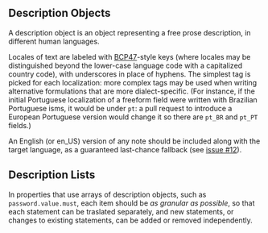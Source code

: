 ## Description Objects

A description object is an object representing a free prose description, in different human languages.

Locales of text are labeled with [BCP47](https://tools.ietf.org/html/bcp47)-style keys (where locales may be distinguished beyond the lower-case language code with a capitalized country code), with underscores in place of hyphens. The simplest tag is picked for each localization: more complex tags may be used when writing alternative formulations that are more dialect-specific. (For instance, if the initial Portuguese localization of a freeform field were written with Brazilian Portuguese isms, it would be under `pt`: a pull request to introduce a European Portuguese version would change it so there are `pt_BR` and `pt_PT` fields.)

An English (or en_US) version of any note should be included along with the target language, as a guaranteed last-chance fallback (see [issue #12](https://github.com/opws/opws-dataset/issues/12)).

## Description Lists

In properties that use arrays of description objects, such as `password.value.must`, each item should be *as granular as possible*, so that each statement can be traslated separately, and new statements, or changes to existing statements, can be added or removed independently.
